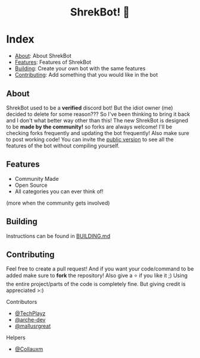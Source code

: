 <div align="center">
  <p>
    <h1>ShrekBot! 🐸</h1>
  </p>
</div>

# Index

- [About](#about): About ShrekBot
- [Features](#features): Features of ShrekBot
- [Building](#building): Create your own bot with the same features
- [Contributing](#contributing): Add something that you would like in the bot

## About

ShrekBot used to be a **verified** discord bot! But the idiot owner (me) decided to delete for some reason??? So I've been thinking to bring it back and I don't what better way other than this!
The new ShrekBot is designed to be **made by the community!** so forks are always welcome! I'll be checking forks frequently and updating the bot frequently! Also make sure to post working code! You can invite the [public version](https://dsc.gg/shrekbot) to see all the features of the bot without compiling yourself.

## Features

- Community Made
- Open Source
- All categories you can ever think of!

(more when the community gets involved)

## Building

Instructions can be found in [BUILDING.md](https://github.com/BiizoNinja/shrek-bot/blob/master/BUILDING.md)

## Contributing

Feel free to create a pull request! And if you want your code/command to be added make sure to **fork** the repository! Also give a ⭐ if you like it ;)
Using the entire project/parts of the code is completely fine. But giving credit is appreciated >:)

Contributors

- [@TechPlayz](https://github.com/TechPlayz)
- [@arche-dev](https://github.com/arche-dev)
- [@mallusrgreat](https://github.com/mallusrgreat)

Helpers

- [@Collauxm](https://github.com/Collauxm)
